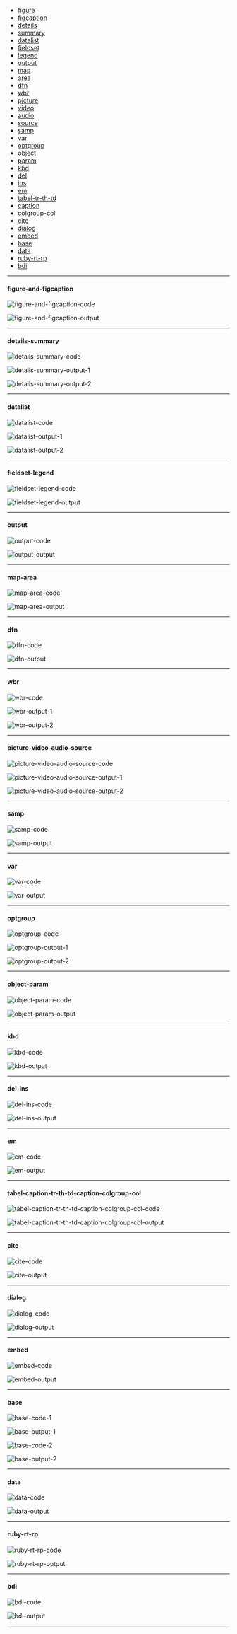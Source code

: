 - [figure](#figure-and-figcaption)
- [figcaption](#figure-and-figcaption)
- [details](#details-summary)
- [summary](#details-summary)
- [datalist](#datalist)
- [fieldset](#fieldset-legend)
- [legend](#fieldset-legend)
- [output](#output)
- [map](#map-area)
- [area](#map-area)
- [dfn](#dfn)
- [wbr](#wbr)
- [picture](#picture-video-audio-source)
- [video](#picture-video-audio-source)
- [audio](#picture-video-audio-source)
- [source](#picture-video-audio-source)
- [samp](#samp)
- [var](#var)
- [optgroup](#optgroup)
- [object](#object-param)
- [param](#object-param)
- [kbd](#kbd)
- [del](#del-ins)
- [ins](#del-ins)
- [em](#em)
- [tabel-tr-th-td](#tabel-caption-tr-th-td-caption-colgroup-col)
- [caption](#tabel-caption-tr-th-td-caption-colgroup-col)
- [colgroup-col](#tabel-caption-tr-th-td-caption-colgroup-col)
- [cite](#cite)
- [dialog](#dialog)
- [embed](#embed)
- [base](#base)
- [data](#data)
- [ruby-rt-rp](#ruby-rt-rp)
- [bdi](#bdi)

<hr />

#### figure-and-figcaption

![figure-and-figcaption-code](https://github.com/workLokeshVishwakarma/learning-notes/assets/121422811/239616f9-b7e5-4379-aa57-e0977d9ee419)

![figure-and-figcaption-output](https://github.com/workLokeshVishwakarma/learning-notes/assets/121422811/50f0a898-71e1-4286-b7d2-5d8dc5fc4970)

<hr />

#### details-summary

![details-summary-code](https://github.com/workLokeshVishwakarma/learning-notes/assets/121422811/3749ce05-82e2-4d25-a2bd-5c08c360d879)

![details-summary-output-1](https://github.com/workLokeshVishwakarma/learning-notes/assets/121422811/7c15d8a5-b0b5-495c-bd90-2ad522097a7f)

![details-summary-output-2](https://github.com/workLokeshVishwakarma/learning-notes/assets/121422811/622dee9e-b912-4040-bba1-8e70eae6bd54)

<hr />

#### datalist

![datalist-code](https://github.com/workLokeshVishwakarma/learning-notes/assets/121422811/5d420299-315d-4215-a8b4-11bc1aae9117)

![datalist-output-1](https://github.com/workLokeshVishwakarma/learning-notes/assets/121422811/064c65f0-40bd-41c0-bab5-600ea600890d)

![datalist-output-2](https://github.com/workLokeshVishwakarma/learning-notes/assets/121422811/bbc43cdf-2996-4bf7-b99a-096b734c82ec)

<hr />

#### fieldset-legend

![fieldset-legend-code](https://github.com/workLokeshVishwakarma/learning-notes/assets/121422811/75fa06c5-d6a7-4eb4-abda-ef1eb7dc6771)

![fieldset-legend-output](https://github.com/workLokeshVishwakarma/learning-notes/assets/121422811/1e4e4b96-118b-4fee-91d1-cf0e562c7471)

<hr />

#### output

![output-code](https://github.com/workLokeshVishwakarma/learning-notes/assets/121422811/8e110f7c-557f-4803-8aab-ee25d32c05ac)

![output-output](https://github.com/workLokeshVishwakarma/learning-notes/assets/121422811/8dc3a311-150b-4269-b1b4-da2431bc1e94)

<hr />

#### map-area

![map-area-code](https://github.com/workLokeshVishwakarma/learning-notes/assets/121422811/8e0cc382-da1b-412b-9e55-3366b6cabba5)

![map-area-output](https://github.com/workLokeshVishwakarma/learning-notes/assets/121422811/78ca1608-8e11-479f-a824-260f16ea5e72)

<hr />

#### dfn

![dfn-code](https://github.com/workLokeshVishwakarma/learning-notes/assets/121422811/906dae56-1509-4b41-a24d-a20f04eaff94)

![dfn-output](https://github.com/workLokeshVishwakarma/learning-notes/assets/121422811/c9921342-02a6-4844-890f-7dd459da8f30)

<hr />

#### wbr

![wbr-code](https://github.com/workLokeshVishwakarma/learning-notes/assets/121422811/bc07edc9-de51-4532-b497-aed10e3ed748)

![wbr-output-1](https://github.com/workLokeshVishwakarma/learning-notes/assets/121422811/89832dec-4549-432d-8b9e-19f61017a7bb)

![wbr-output-2](https://github.com/workLokeshVishwakarma/learning-notes/assets/121422811/c20e9a18-533f-4264-a3ba-b6c133bb8774)

<hr />

#### picture-video-audio-source

![picture-video-audio-source-code](https://github.com/workLokeshVishwakarma/learning-notes/assets/121422811/09121bf4-f44f-48ff-b6b7-0bc876d6f6ba)

![picture-video-audio-source-output-1](https://github.com/workLokeshVishwakarma/learning-notes/assets/121422811/e2bb9877-3962-42ef-9b08-f9daa9060e61)

![picture-video-audio-source-output-2](https://github.com/workLokeshVishwakarma/learning-notes/assets/121422811/27deb0c9-e065-46c6-b2e0-9d73cfa51ee7)

<hr />

#### samp

![samp-code](https://github.com/workLokeshVishwakarma/learning-notes/assets/121422811/ec0a0306-771b-4493-9aaa-effc8a80ba75)

![samp-output](https://github.com/workLokeshVishwakarma/learning-notes/assets/121422811/d02d18db-e508-40c1-a751-fb99b7988fd4)

<hr />

#### var

![var-code](https://github.com/workLokeshVishwakarma/learning-notes/assets/121422811/b9c15989-5725-44c0-9731-3a7ff440062f)

![var-output](https://github.com/workLokeshVishwakarma/learning-notes/assets/121422811/641f4494-0eda-43f4-91e1-55ab8e9409e3)

<hr />

#### optgroup

![optgroup-code](https://github.com/workLokeshVishwakarma/learning-notes/assets/121422811/f7672818-a4bb-4b2e-9277-57fc74fca886)

![optgroup-output-1](https://github.com/workLokeshVishwakarma/learning-notes/assets/121422811/7c6f40fa-ca7a-40dd-b3c5-877e0806c835)

![optgroup-output-2](https://github.com/workLokeshVishwakarma/learning-notes/assets/121422811/770cdad3-2d18-4f96-9615-fee78d8050e4)

<hr />

#### object-param

![object-param-code](https://github.com/workLokeshVishwakarma/learning-notes/assets/121422811/b5b013b4-4943-489a-9383-9077e8b3d22f)

![object-param-output](https://github.com/workLokeshVishwakarma/learning-notes/assets/121422811/8943bd09-3aab-42dc-b630-dde4b52a52e6)

<hr />

#### kbd

![kbd-code](https://github.com/workLokeshVishwakarma/learning-notes/assets/121422811/ceeb988a-52dc-4610-b87a-eacc2817f87d)

![kbd-output](https://github.com/workLokeshVishwakarma/learning-notes/assets/121422811/368e71c4-ac56-489f-bb85-162c0879fe72)

<hr />

#### del-ins

![del-ins-code](https://github.com/workLokeshVishwakarma/learning-notes/assets/121422811/bd728e8a-6075-41c0-8ff8-5bc3736e7de8)

![del-ins-output](https://github.com/workLokeshVishwakarma/learning-notes/assets/121422811/29039a89-a24e-4d8d-88c4-f5611aa932cd)

<hr />

#### em

![em-code](https://github.com/workLokeshVishwakarma/learning-notes/assets/121422811/c881dc12-2838-4c86-a07c-260434b1cd51)

![em-output](https://github.com/workLokeshVishwakarma/learning-notes/assets/121422811/9fb6e3a4-a934-4f41-9476-1b73cc767e27)

<hr />

#### tabel-caption-tr-th-td-caption-colgroup-col

![tabel-caption-tr-th-td-caption-colgroup-col-code](https://github.com/workLokeshVishwakarma/learning-notes/assets/121422811/5b903d14-08e4-4299-8dae-e9db9fa1a689)

![tabel-caption-tr-th-td-caption-colgroup-col-output](https://github.com/workLokeshVishwakarma/learning-notes/assets/121422811/8eeaa9e9-6ec6-440b-b1ba-dcee0b0dbd7d)

<hr />

#### cite

![cite-code](https://github.com/workLokeshVishwakarma/learning-notes/assets/121422811/269277de-0b2b-42e3-8726-3afcd1029bf2)

![cite-output](https://github.com/workLokeshVishwakarma/learning-notes/assets/121422811/eb94a4dc-1197-4bea-9ef3-1861ca05cc47)

<hr />

#### dialog

![dialog-code](https://github.com/workLokeshVishwakarma/learning-notes/assets/121422811/67f39c6d-553a-4803-ad48-210766407c10)

![dialog-output](https://github.com/workLokeshVishwakarma/learning-notes/assets/121422811/c8197c12-120f-4d54-b31b-d0aeba02571e)

<hr />

#### embed

![embed-code](https://github.com/workLokeshVishwakarma/learning-notes/assets/121422811/11ac763e-e703-41cd-814a-4c3e1cb413a3)

![embed-output](https://github.com/workLokeshVishwakarma/learning-notes/assets/121422811/46df6941-bbb5-4189-926d-6c5dd7d24136)

<hr />

#### base

![base-code-1](https://github.com/workLokeshVishwakarma/learning-notes/assets/121422811/0677dbb1-12b9-4b37-a84e-c79c55cb621a)

![base-output-1](https://github.com/workLokeshVishwakarma/learning-notes/assets/121422811/3bdaa788-c4f6-480c-8cb3-387edb59b438)

![base-code-2](https://github.com/workLokeshVishwakarma/learning-notes/assets/121422811/55a4352c-b327-40a6-b0b1-a7b6cc1ded35)

![base-output-2](https://github.com/workLokeshVishwakarma/learning-notes/assets/121422811/8d6aaf1a-aaf5-48b5-bc63-e6ff4a546855)

<hr />

#### data

![data-code](https://github.com/workLokeshVishwakarma/learning-notes/assets/121422811/68835454-2752-4fb8-b45e-9681d735143e)

![data-output](https://github.com/workLokeshVishwakarma/learning-notes/assets/121422811/39390964-abac-4690-9e71-acc3ccc493f7)

<hr />

#### ruby-rt-rp

![ruby-rt-rp-code](https://github.com/workLokeshVishwakarma/learning-notes/assets/121422811/4f6a2158-89dc-4365-939c-3cf5f9d26380)

![ruby-rt-rp-output](https://github.com/workLokeshVishwakarma/learning-notes/assets/121422811/17f49392-8323-4941-aefb-d305004b5917)

<hr />

#### bdi

![bdi-code](https://github.com/workLokeshVishwakarma/learning-notes/assets/121422811/09b719b5-6b57-4ded-8726-cfe578a3c014)

![bdi-output](https://github.com/workLokeshVishwakarma/learning-notes/assets/121422811/faa005c2-102c-44f6-850f-cbb2f9abe048)

<hr />
